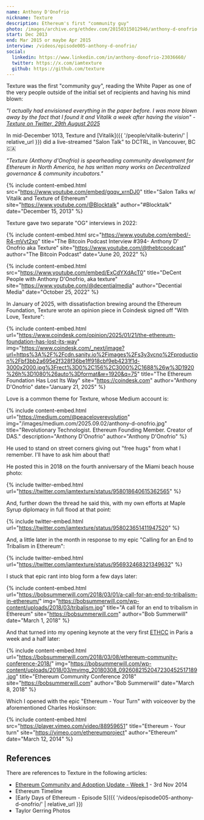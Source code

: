 ```yaml
---
name: Anthony D'Onofrio
nickname: Texture
description: Ethereum's first "community guy"
photo: /images/archive.org/ethdev.com/20150315012946/anthony-d-onofrio.jpg
start: Dec 2013
end: Mar 2015 or maybe Apr 2015
interview: /videos/episode005-anthony-d-onofrio/
social:
  linkedin: https://www.linkedin.com/in/anthony-donofrio-23036660/
  twitter: https://x.com/iamtexture
  github: https://github.com/texture
---
```


Texture was the first "community guy", reading the White Paper as one of the very people outside of the initial set of recipients and having his mind blown:

*"I actually had envisioned everything in the paper before. I was more blown away by the fact that I found it and Vitalik a week after having the vision" - [Texture on Twitter, 29th August 2025](https://x.com/iamtexture/status/1961541627694219532)*


In mid-December 1013, Texture and [Vitalik]({{ '/people/vitalik-buterin/' | relative_url }}) did a live-streamed "Salon Talk" to DCTRL, in Vancouver, BC 🇨🇦

*"Texture (Anthony d'Onofrio) is spearheading community development for Ethereum in North America, he has written many works on Decentralized governance & community incubators."*

{% include content-embed.html
  src="https://www.youtube.com/embed/gqqv_xrnDJ0"
  title="Salon Talks w/ Vitalik and Texture of Ethereum"
  site="https://www.youtube.com/@Blocktalk"
  author="#Blocktalk"
  date="December 15, 2013"
%}

Texture gave two separate "OG" interviews in 2022:

{% include content-embed.html
  src="https://www.youtube.com/embed/-R4-mVvt2xo"
  title="The Bitcoin Podcast Interview #394- Anthony D' Onofrio aka Texture"
  site="https://www.youtube.com/@thebtcpodcast"
  author="The Bitcoin Podcast"
  date="June 20, 2022"
%}

{% include content-embed.html
  src="https://www.youtube.com/embed/ExCdYXdAcT0"
  title="DeCent People with Anthony D'Onofrio, aka texture"
  site="https://www.youtube.com/@decentialmedia"
  author="Decential Media"
  date="October 25, 2022"
%}

In January of 2025, with dissatisfaction brewing around the Ethereum Foundation, Texture wrote an opinion piece in Coindesk signed off "With Love, Texture":

{% include content-embed.html
  url="https://www.coindesk.com/opinion/2025/01/21/the-ethereum-foundation-has-lost-its-way"
  img="https://www.coindesk.com/_next/image?url=https%3A%2F%2Fcdn.sanity.io%2Fimages%2Fs3y3vcno%2Fproduction%2Fbf3bb2a695e2f328f36be1ff918cbf9eb4231f1d-3000x2000.jpg%3Frect%3D0%2C156%2C3000%2C1688%26w%3D1920%26h%3D1080%26auto%3Dformat&w=1920&q=75"
  title="The Ethereum Foundation Has Lost Its Way"
  site="https://coindesk.com"
  author="Anthony D'Onofrio"
  date="January 21, 2025"
%}

Love is a common theme for Texture, whose Medium account is:

{% include content-embed.html
  url="https://medium.com/@peaceloverevolution"
  img="/images/medium.com/2025.09.02/anthony-d-onofrio.jpg"
  title="Revolutionary Technologist. Ethereum Founding Member. Creator of DAS."
  description="Anthony D'Onofrio"
  author="Anthony D'Onofrio"
%}

He used to stand on street corners giving out "free hugs" from what I remember.  I'll have to ask him about that!

He posted this in 2018 on the fourth anniversary of the Miami beach house photo:

{% include twitter-embed.html url="https://twitter.com/iamtexture/status/958018640615362565" %}

And, further down the thread he said this, with my own efforts at Maple Syrup diplomacy in full flood at that point:

{% include twitter-embed.html url="https://twitter.com/iamtexture/status/958023651411947520" %}

And, a little later in the month in response to my epic "Calling for an End to Tribalism in Ethereum":

{% include twitter-embed.html url="https://twitter.com/iamtexture/status/956932468321349632" %}

I stuck that epic rant into blog form a few days later:

{% include content-embed.html
  url="https://bobsummerwill.com/2018/03/01/a-call-for-an-end-to-tribalism-in-ethereum/"
  img="https://bobsummerwill.com/wp-content/uploads/2018/03/tribalism.jpg"
  title="A call for an end to tribalism in Ethereum"
  site="https://bobsummerwill.com"
  author="Bob Summerwill"
  date="March 1, 2018"
%}

And that turned into my opening keynote at the very first [ETHCC](https://ethcc.io) in Paris a week and a half later:

{% include content-embed.html
  url="https://bobsummerwill.com/2018/03/08/ethereum-community-conference-2018/"
  img="https://bobsummerwill.com/wp-content/uploads/2018/03/mvimg_20180308_0926082152047230452517189.jpg"
  title="Ethereum Community Conference 2018"
  site="https://bobsummerwill.com"
  author="Bob Summerwill"
  date="March 8, 2018"
%}

Which I opened with the epic "Ethereum - Your Turn" with voiceover by the aforementioned Charles Hoskinson:

{% include content-embed.html
  src="https://player.vimeo.com/video/88959651"
  title="Ethereum - Your turn"
  site="https://vimeo.com/ethereumproject"
  author="Ethereum"
  date="March 12, 2014"
%}



## References

There are references to Texture in the following articles:

- [Ethereum Community and Adoption Update - Week 1](https://blog.ethereum.org/2014/11/03/stephans-ethereum-community-adoption-update-week-1#meetups) - 3rd Nov 2014
- Ethereum Timeline
- [Early Days of Ethereum - Episode 5]({{ '/videos/episode005-anthony-d-onofrio/' | relative_url }})
- Taylor Gerring Photos
